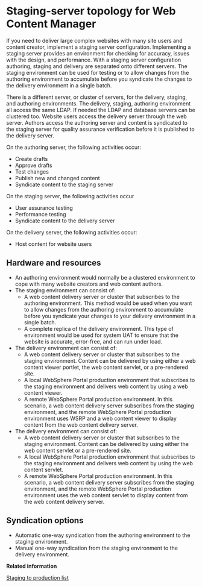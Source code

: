 # Staging-server topology for Web Content Manager

If you need to deliver large complex websites with many site users and content creator, implement a staging server configuration. Implementing a staging server provides an environment for checking for accuracy, issues with the design, and performance. With a staging server configuration authoring, staging and delivery are separated onto different servers. The staging environment can be used for testing or to allow changes from the authoring environment to accumulate before you syndicate the changes to the delivery environment in a single batch.

There is a different server, or cluster of servers, for the delivery, staging, and authoring environments. The delivery, staging, authoring environment all access the same LDAP. If needed the LDAP and database servers can be clustered too. Website users access the delivery server through the web server. Authors access the authoring server and content is syndicated to the staging server for quality assurance verification before it is published to the delivery server.

On the authoring server, the following activities occur:

-   Create drafts
-   Approve drafts
-   Test changes
-   Publish new and changed content
-   Syndicate content to the staging server

On the staging server, the following activities occur

-   User assurance testing
-   Performance testing
-   Syndicate content to the delivery server

On the delivery server, the following activities occur:

-   Host content for website users

## Hardware and resources

-   An authoring environment would normally be a clustered environment to cope with many website creators and web content authors.
-   The staging environment can consist of:
    -   A web content delivery server or cluster that subscribes to the authoring environment. This method would be used when you want to allow changes from the authoring environment to accumulate before you syndicate your changes to your delivery environment in a single batch.
    -   A complete replica of the delivery environment. This type of environment would be used for system UAT to ensure that the website is accurate, error-free, and can run under load.
-   The delivery environment can consist of:
    -   A web content delivery server or cluster that subscribes to the staging environment. Content can be delivered by using either a web content viewer portlet, the web content servlet, or a pre-rendered site.
    -   A local WebSphere Portal production environment that subscribes to the staging environment and delivers web content by using a web content viewer.
    -   A remote WebSphere Portal production environment. In this scenario, a web content delivery server subscribes from the staging environment, and the remote WebSphere Portal production environment uses WSRP and a web content viewer to display content from the web content delivery server.
-   The delivery environment can consist of:
    -   A web content delivery server or cluster that subscribes to the staging environment. Content can be delivered by using either the web content servlet or a pre-rendered site.
    -   A local WebSphere Portal production environment that subscribes to the staging environment and delivers web content by using the web content servlet.
    -   A remote WebSphere Portal production environment. In this scenario, a web content delivery server subscribes from the staging environment, and the remote WebSphere Portal production environment uses the web content servlet to display content from the web content delivery server.

## Syndication options

-   Automatic one-way syndication from the authoring environment to the staging environment.
-   Manual one-way syndication from the staging environment to the delivery environment.

**Related information**  


[Staging to production list](../deploy/dep_stage_check.md)


